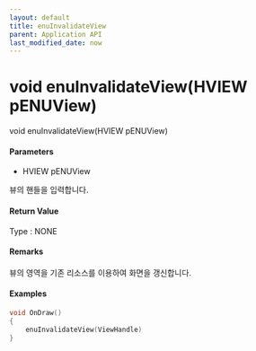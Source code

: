 ```yaml
---
layout: default
title: enuInvalidateView
parent: Application API
last_modified_date: now
---
```

# void enuInvalidateView\(HVIEW pENUView\)

void enuInvalidateView\(HVIEW pENUView\)

#### Parameters

* HVIEW pENUView

뷰의 핸들을 입력합니다.

#### Return Value

Type : NONE

#### Remarks

뷰의 영역을 기존 리소스를 이용하여 화면을 갱신합니다.

#### Examples

```cpp
void OnDraw()
{
    enuInvalidateView(ViewHandle)
}
```



